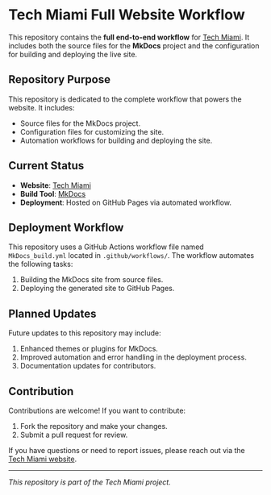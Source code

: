 # Tech Miami Full Website Workflow

This repository contains the **full end-to-end workflow** for [Tech Miami](https://tech-miami.com). It includes both the source files for the **MkDocs** project and the configuration for building and deploying the live site.

## Repository Purpose
This repository is dedicated to the complete workflow that powers the website. It includes:
- Source files for the MkDocs project.
- Configuration files for customizing the site.
- Automation workflows for building and deploying the site.

## Current Status
- **Website**: [Tech Miami](https://tech-miami.com)
- **Build Tool**: [MkDocs](https://www.mkdocs.org/)
- **Deployment**: Hosted on GitHub Pages via automated workflow.

## Deployment Workflow
This repository uses a GitHub Actions workflow file named `MkDocs_build.yml` located in `.github/workflows/`. The workflow automates the following tasks:
1. Building the MkDocs site from source files.
2. Deploying the generated site to GitHub Pages.

## Planned Updates
Future updates to this repository may include:
1. Enhanced themes or plugins for MkDocs.
2. Improved automation and error handling in the deployment process.
3. Documentation updates for contributors.

## Contribution
Contributions are welcome! If you want to contribute:
1. Fork the repository and make your changes.
2. Submit a pull request for review.

If you have questions or need to report issues, please reach out via the [Tech Miami website](https://tech-miami.com).

---

_This repository is part of the Tech Miami project._

